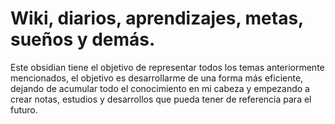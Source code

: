 # **Wiki, diarios, aprendizajes, metas, sueños y demás.**

Este obsidian tiene el objetivo de representar todos los temas anteriormente mencionados, el objetivo es desarrollarme de una forma más eficiente, dejando de acumular todo el conocimiento en mi cabeza y empezando a crear notas, estudios y desarrollos que pueda tener de referencia para el futuro.